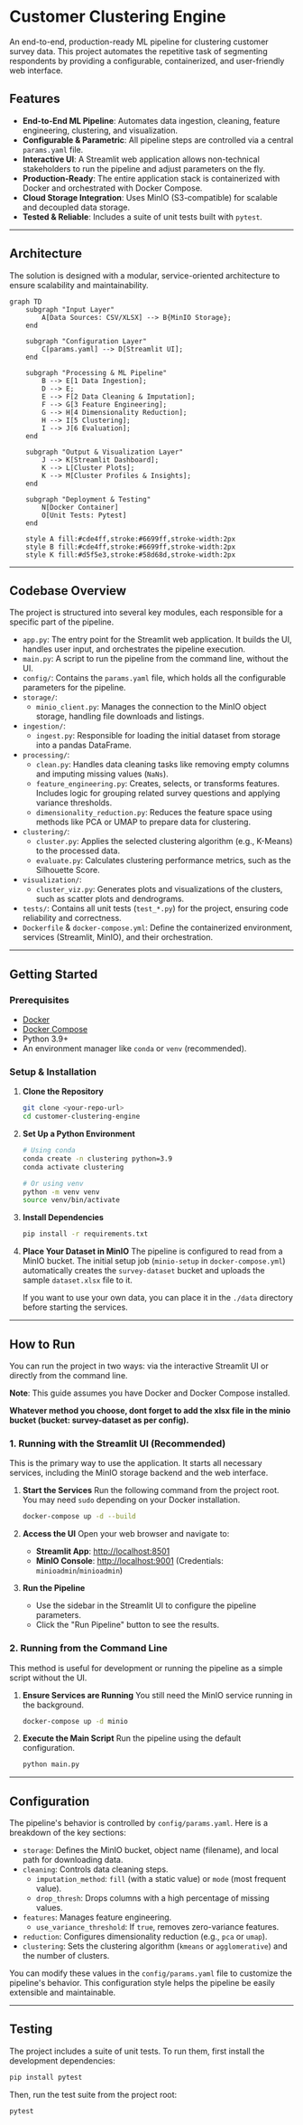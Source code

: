 # Customer Clustering Engine

An end-to-end, production-ready ML pipeline for clustering customer survey data. This project automates the repetitive task of segmenting respondents by providing a configurable, containerized, and user-friendly web interface.

## Features

- **End-to-End ML Pipeline**: Automates data ingestion, cleaning, feature engineering, clustering, and visualization.
- **Configurable & Parametric**: All pipeline steps are controlled via a central `params.yaml` file.
- **Interactive UI**: A Streamlit web application allows non-technical stakeholders to run the pipeline and adjust parameters on the fly.
- **Production-Ready**: The entire application stack is containerized with Docker and orchestrated with Docker Compose.
- **Cloud Storage Integration**: Uses MinIO (S3-compatible) for scalable and decoupled data storage.
- **Tested & Reliable**: Includes a suite of unit tests built with `pytest`.

---

## Architecture

The solution is designed with a modular, service-oriented architecture to ensure scalability and maintainability.

```mermaid
graph TD
    subgraph "Input Layer"
        A[Data Sources: CSV/XLSX] --> B{MinIO Storage};
    end

    subgraph "Configuration Layer"
        C[params.yaml] --> D[Streamlit UI];
    end

    subgraph "Processing & ML Pipeline"
        B --> E[1 Data Ingestion];
        D --> E;
        E --> F[2 Data Cleaning & Imputation];
        F --> G[3 Feature Engineering];
        G --> H[4 Dimensionality Reduction];
        H --> I[5 Clustering];
        I --> J[6 Evaluation];
    end

    subgraph "Output & Visualization Layer"
        J --> K[Streamlit Dashboard];
        K --> L[Cluster Plots];
        K --> M[Cluster Profiles & Insights];
    end
    
    subgraph "Deployment & Testing"
        N[Docker Container]
        O[Unit Tests: Pytest]
    end

    style A fill:#cde4ff,stroke:#6699ff,stroke-width:2px
    style B fill:#cde4ff,stroke:#6699ff,stroke-width:2px
    style K fill:#d5f5e3,stroke:#58d68d,stroke-width:2px
```

---

## Codebase Overview

The project is structured into several key modules, each responsible for a specific part of the pipeline.

-   `app.py`: The entry point for the Streamlit web application. It builds the UI, handles user input, and orchestrates the pipeline execution.
-   `main.py`: A script to run the pipeline from the command line, without the UI.
-   `config/`: Contains the `params.yaml` file, which holds all the configurable parameters for the pipeline.
-   `storage/`:
    -   `minio_client.py`: Manages the connection to the MinIO object storage, handling file downloads and listings.
-   `ingestion/`:
    -   `ingest.py`: Responsible for loading the initial dataset from storage into a pandas DataFrame.
-   `processing/`:
    -   `clean.py`: Handles data cleaning tasks like removing empty columns and imputing missing values (`NaNs`).
    -   `feature_engineering.py`: Creates, selects, or transforms features. Includes logic for grouping related survey questions and applying variance thresholds.
    -   `dimensionality_reduction.py`: Reduces the feature space using methods like PCA or UMAP to prepare data for clustering.
-   `clustering/`:
    -   `cluster.py`: Applies the selected clustering algorithm (e.g., K-Means) to the processed data.
    -   `evaluate.py`: Calculates clustering performance metrics, such as the Silhouette Score.
-   `visualization/`:
    -   `cluster_viz.py`: Generates plots and visualizations of the clusters, such as scatter plots and dendrograms.
-   `tests/`: Contains all unit tests (`test_*.py`) for the project, ensuring code reliability and correctness.
-   `Dockerfile` & `docker-compose.yml`: Define the containerized environment, services (Streamlit, MinIO), and their orchestration.

---

## Getting Started

### Prerequisites

- [Docker](https://docs.docker.com/get-docker/)
- [Docker Compose](https://docs.docker.com/compose/install/)
- Python 3.9+
- An environment manager like `conda` or `venv` (recommended).

### Setup & Installation

1.  **Clone the Repository**
    ```bash
    git clone <your-repo-url>
    cd customer-clustering-engine
    ```

2.  **Set Up a Python Environment**
    ```bash
    # Using conda
    conda create -n clustering python=3.9
    conda activate clustering

    # Or using venv
    python -m venv venv
    source venv/bin/activate
    ```

3.  **Install Dependencies**
    ```bash
    pip install -r requirements.txt
    ```

4.  **Place Your Dataset in MinIO**
    The pipeline is configured to read from a MinIO bucket. The initial setup job (`minio-setup` in `docker-compose.yml`) automatically creates the `survey-dataset` bucket and uploads the sample `dataset.xlsx` file to it.

    If you want to use your own data, you can place it in the `./data` directory before starting the services.

---

## How to Run

You can run the project in two ways: via the interactive Streamlit UI or directly from the command line.

**Note**: This guide assumes you have Docker and Docker Compose installed.

**Whatever method you choose, dont forget to add the xlsx file in the minio bucket (bucket: survey-dataset as per config).**

### 1. Running with the Streamlit UI (Recommended)

This is the primary way to use the application. It starts all necessary services, including the MinIO storage backend and the web interface.

1.  **Start the Services**
    Run the following command from the project root. You may need `sudo` depending on your Docker installation.
    ```bash
    docker-compose up -d --build
    ```

2.  **Access the UI**
    Open your web browser and navigate to:
    - **Streamlit App**: [http://localhost:8501](http://localhost:8501)
    - **MinIO Console**: [http://localhost:9001](http://localhost:9001) (Credentials: `minioadmin`/`minioadmin`)

3.  **Run the Pipeline**
    - Use the sidebar in the Streamlit UI to configure the pipeline parameters.
    - Click the "Run Pipeline" button to see the results.

### 2. Running from the Command Line

This method is useful for development or running the pipeline as a simple script without the UI.

1.  **Ensure Services are Running**
    You still need the MinIO service running in the background.
    ```bash
    docker-compose up -d minio
    ```

2.  **Execute the Main Script**
    Run the pipeline using the default configuration.
    ```bash
    python main.py
    ```

---

## Configuration

The pipeline's behavior is controlled by `config/params.yaml`. Here is a breakdown of the key sections:

-   `storage`: Defines the MinIO bucket, object name (filename), and local path for downloading data.
-   `cleaning`: Controls data cleaning steps.
    -   `imputation_method`: `fill` (with a static value) or `mode` (most frequent value).
    -   `drop_thresh`: Drops columns with a high percentage of missing values.
-   `features`: Manages feature engineering.
    -   `use_variance_threshold`: If `true`, removes zero-variance features.
-   `reduction`: Configures dimensionality reduction (e.g., `pca` or `umap`).
-   `clustering`: Sets the clustering algorithm (`kmeans` or `agglomerative`) and the number of clusters.

You can modify these values in the `config/params.yaml` file to customize the pipeline's behavior.
This configuration style helps the pipeline be easily extensible and maintainable.

---

## Testing

The project includes a suite of unit tests. To run them, first install the development dependencies:

```bash
pip install pytest
```

Then, run the test suite from the project root:

```bash
pytest
